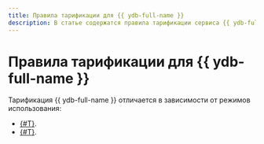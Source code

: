 ```yaml
---
title: Правила тарификации для {{ ydb-full-name }}
description: В статье содержатся правила тарификации сервиса {{ ydb-full-name }}.
---
```


# Правила тарификации для {{ ydb-full-name }}



Тарификация {{ ydb-full-name }} отличается в зависимости от режимов использования:

* [{#T}](serverless.md).
* [{#T}](dedicated.md).

